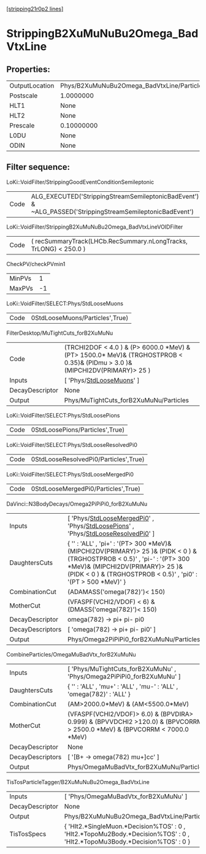 [[stripping21r0p2 lines]](./stripping21r0p2-index)

# StrippingB2XuMuNuBu2Omega_BadVtxLine

## Properties:

|                |                                            |
|----------------|--------------------------------------------|
| OutputLocation | Phys/B2XuMuNuBu2Omega_BadVtxLine/Particles |
| Postscale      | 1.0000000                                  |
| HLT1           | None                                       |
| HLT2           | None                                       |
| Prescale       | 0.10000000                                 |
| L0DU           | None                                       |
| ODIN           | None                                       |

## Filter sequence:

LoKi::VoidFilter/StrippingGoodEventConditionSemileptonic

|      |                                                                                                          |
|------|----------------------------------------------------------------------------------------------------------|
| Code | ALG_EXECUTED('StrippingStreamSemileptonicBadEvent') & ~ALG_PASSED('StrippingStreamSemileptonicBadEvent') |

LoKi::VoidFilter/StrippingB2XuMuNuBu2Omega_BadVtxLineVOIDFilter

|      |                                                                   |
|------|-------------------------------------------------------------------|
| Code | ( recSummaryTrack(LHCb.RecSummary.nLongTracks, TrLONG) \< 250.0 ) |

CheckPV/checkPVmin1

|        |     |
|--------|-----|
| MinPVs | 1   |
| MaxPVs | -1  |

LoKi::VoidFilter/SELECT:Phys/StdLooseMuons

|      |                                 |
|------|---------------------------------|
| Code | 0StdLooseMuons/Particles',True) |

FilterDesktop/MuTightCuts_forB2XuMuNu

|                 |                                                                                                                                    |
|-----------------|------------------------------------------------------------------------------------------------------------------------------------|
| Code            | (TRCHI2DOF \< 4.0 ) & (P\> 6000.0 \*MeV) & (PT\> 1500.0\* MeV)& (TRGHOSTPROB \< 0.35)& (PIDmu \> 3.0 )& (MIPCHI2DV(PRIMARY)\> 25 ) |
| Inputs          | [ 'Phys/[StdLooseMuons](./stripping21r0p2-commonparticles-stdloosemuons)' ]                                                      |
| DecayDescriptor | None                                                                                                                               |
| Output          | Phys/MuTightCuts_forB2XuMuNu/Particles                                                                                             |

LoKi::VoidFilter/SELECT:Phys/StdLoosePions

|      |                                 |
|------|---------------------------------|
| Code | 0StdLoosePions/Particles',True) |

LoKi::VoidFilter/SELECT:Phys/StdLooseResolvedPi0

|      |                                       |
|------|---------------------------------------|
| Code | 0StdLooseResolvedPi0/Particles',True) |

LoKi::VoidFilter/SELECT:Phys/StdLooseMergedPi0

|      |                                     |
|------|-------------------------------------|
| Code | 0StdLooseMergedPi0/Particles',True) |

DaVinci::N3BodyDecays/Omega2PiPiPi0_forB2XuMuNu

|                  |                                                                                                                                                                                                                                                       |
|------------------|-------------------------------------------------------------------------------------------------------------------------------------------------------------------------------------------------------------------------------------------------------|
| Inputs           | [ 'Phys/[StdLooseMergedPi0](./stripping21r0p2-commonparticles-stdloosemergedpi0)' , 'Phys/[StdLoosePions](./stripping21r0p2-commonparticles-stdloosepions)' , 'Phys/[StdLooseResolvedPi0](./stripping21r0p2-commonparticles-stdlooseresolvedpi0)' ] |
| DaughtersCuts    | { '' : 'ALL' , 'pi+' : '(PT\> 300 \*MeV)& (MIPCHI2DV(PRIMARY)\> 25 )& (PIDK \< 0 ) & (TRGHOSTPROB \< 0.5)' , 'pi-' : '(PT\> 300 \*MeV)& (MIPCHI2DV(PRIMARY)\> 25 )& (PIDK \< 0 ) & (TRGHOSTPROB \< 0.5)' , 'pi0' : '(PT \> 500 \*MeV)' }              |
| CombinationCut   | (ADAMASS('omega(782)')\< 150)                                                                                                                                                                                                                         |
| MotherCut        | (VFASPF(VCHI2/VDOF) \< 6) & (DMASS('omega(782)')\< 150)                                                                                                                                                                                               |
| DecayDescriptor  | omega(782) -\> pi+ pi- pi0                                                                                                                                                                                                                            |
| DecayDescriptors | [ 'omega(782) -\> pi+ pi- pi0' ]                                                                                                                                                                                                                    |
| Output           | Phys/Omega2PiPiPi0_forB2XuMuNu/Particles                                                                                                                                                                                                              |

CombineParticles/OmegaMuBadVtx_forB2XuMuNu

|                  |                                                                                                                                |
|------------------|--------------------------------------------------------------------------------------------------------------------------------|
| Inputs           | [ 'Phys/MuTightCuts_forB2XuMuNu' , 'Phys/Omega2PiPiPi0_forB2XuMuNu' ]                                                        |
| DaughtersCuts    | { '' : 'ALL' , 'mu+' : 'ALL' , 'mu-' : 'ALL' , 'omega(782)' : 'ALL' }                                                          |
| CombinationCut   | (AM\>2000.0\*MeV) & (AM\<5500.0\*MeV)                                                                                          |
| MotherCut        | (VFASPF(VCHI2/VDOF)\> 6.0) & (BPVDIRA\> 0.999) & (BPVVDCHI2 \>120.0) & (BPVCORRM \> 2500.0 \*MeV) & (BPVCORRM \< 7000.0 \*MeV) |
| DecayDescriptor  | None                                                                                                                           |
| DecayDescriptors | [ '[B+ -\> omega(782) mu+]cc' ]                                                                                            |
| Output           | Phys/OmegaMuBadVtx_forB2XuMuNu/Particles                                                                                       |

TisTosParticleTagger/B2XuMuNuBu2Omega_BadVtxLine

|                 |                                                                                                                                |
|-----------------|--------------------------------------------------------------------------------------------------------------------------------|
| Inputs          | [ 'Phys/OmegaMuBadVtx_forB2XuMuNu' ]                                                                                         |
| DecayDescriptor | None                                                                                                                           |
| Output          | Phys/B2XuMuNuBu2Omega_BadVtxLine/Particles                                                                                     |
| TisTosSpecs     | { 'Hlt2.\*SingleMuon.\*Decision%TOS' : 0 , 'Hlt2.\*TopoMu2Body.\*Decision%TOS' : 0 , 'Hlt2.\*TopoMu3Body.\*Decision%TOS' : 0 } |
